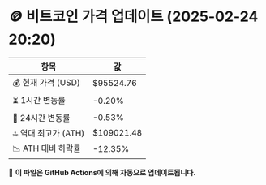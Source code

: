 # 🪙 비트코인 가격 업데이트 (2025-02-24 20:20)

| 항목                | 값 |
|--------------------|----------------|
| 💰 현재 가격 (USD) | $95524.76 |
| ⏳ 1시간 변동률    | -0.20% |
| 📆 24시간 변동률   | -0.53% |
| 🔝 역대 최고가 (ATH) | $109021.48 |
| 📉 ATH 대비 하락률 | -12.35% |

🔄 **이 파일은 GitHub Actions에 의해 자동으로 업데이트됩니다.**

